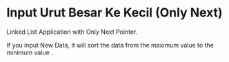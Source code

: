 # Input Urut Besar Ke Kecil (Only Next)
Linked List Application with Only Next Pointer.

If you input New Data, it will sort the data from the maximum value to the minimum value .
